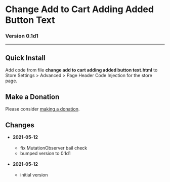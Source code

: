 # Change Add to Cart Adding Added Button Text

### Version 0.1d1

---

## Quick Install

Add code from file **change add to cart adding added button text.html** to Store
Settings > Advanced > Page Header Code Injection for the store page.

## Make a Donation

Please consider [making a donation](https://github.com/tomsWebConsulting/twcsl#make-a-donation).

## Changes

* **2021-05-12**
<br><br>
  * fix MutationObserver bail check
  * bumped version to 0.1d1
  <br><br>
* **2021-05-12**
<br><br>
  * initial version
